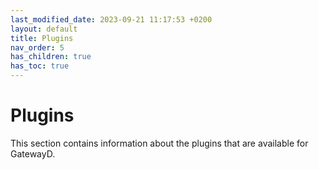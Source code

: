 ```yaml
---
last_modified_date: 2023-09-21 11:17:53 +0200
layout: default
title: Plugins
nav_order: 5
has_children: true
has_toc: true
---
```


# Plugins

This section contains information about the plugins that are available for GatewayD.
